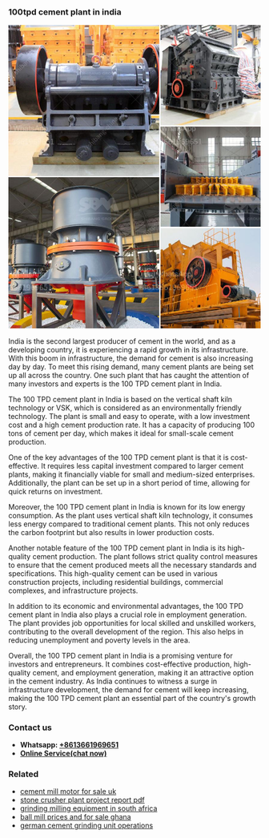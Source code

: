 <h3>100tpd cement plant in india</h3><img src='1702952825.jpg' alt=''><p>India is the second largest producer of cement in the world, and as a developing country, it is experiencing a rapid growth in its infrastructure. With this boom in infrastructure, the demand for cement is also increasing day by day. To meet this rising demand, many cement plants are being set up all across the country. One such plant that has caught the attention of many investors and experts is the 100 TPD cement plant in India.</p><p>The 100 TPD cement plant in India is based on the vertical shaft kiln technology or VSK, which is considered as an environmentally friendly technology. The plant is small and easy to operate, with a low investment cost and a high cement production rate. It has a capacity of producing 100 tons of cement per day, which makes it ideal for small-scale cement production.</p><p>One of the key advantages of the 100 TPD cement plant is that it is cost-effective. It requires less capital investment compared to larger cement plants, making it financially viable for small and medium-sized enterprises. Additionally, the plant can be set up in a short period of time, allowing for quick returns on investment.</p><p>Moreover, the 100 TPD cement plant in India is known for its low energy consumption. As the plant uses vertical shaft kiln technology, it consumes less energy compared to traditional cement plants. This not only reduces the carbon footprint but also results in lower production costs.</p><p>Another notable feature of the 100 TPD cement plant in India is its high-quality cement production. The plant follows strict quality control measures to ensure that the cement produced meets all the necessary standards and specifications. This high-quality cement can be used in various construction projects, including residential buildings, commercial complexes, and infrastructure projects.</p><p>In addition to its economic and environmental advantages, the 100 TPD cement plant in India also plays a crucial role in employment generation. The plant provides job opportunities for local skilled and unskilled workers, contributing to the overall development of the region. This also helps in reducing unemployment and poverty levels in the area.</p><p>Overall, the 100 TPD cement plant in India is a promising venture for investors and entrepreneurs. It combines cost-effective production, high-quality cement, and employment generation, making it an attractive option in the cement industry. As India continues to witness a surge in infrastructure development, the demand for cement will keep increasing, making the 100 TPD cement plant an essential part of the country's growth story.</p><h3>Contact us</h3><ul><li><strong>Whatsapp:&nbsp;<a href="https://wa.me/8613661969651">+8613661969651</a></strong></li><li><a href="https://swt.shibang-china.com/?git&amp;zhl&amp;100tpd cement plant in india"><strong>Online Service(chat now)</strong></a></li></ul><h3>Related</h3><ul><li><a href='cement mill motor for sale uk.md'>cement mill motor for sale uk</a></li><li><a href='stone crusher plant project report pdf.md'>stone crusher plant project report pdf</a></li><li><a href='grinding milling equipment in south africa.md'>grinding milling equipment in south africa</a></li><li><a href='ball mill prices and for sale ghana.md'>ball mill prices and for sale ghana</a></li><li><a href='german cement grinding unit operations.md'>german cement grinding unit operations</a></li></ul>